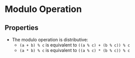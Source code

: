 # Modulo Operation

## Properties

- The modulo operation is distributive:
  - `(a + b) % c` is equivalent to `((a % c) + (b % c)) % c`
  - `(a * b) % c` is equivalent to `((a % c) * (b % c)) % c`
